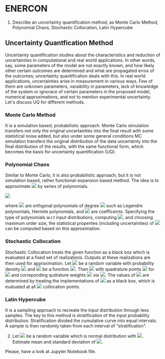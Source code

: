 # ENERCON
1. Describe an uncertainty quantification method, as Monte Carlo Method, Polynomial Chaos, Stochastic Collocation, Latin Hypercube
## Uncertainty Quantfication Method
Uncertainty quantification studies about the characteristics and reduction of uncertainties in computational and real world applications. In other words, say, some parameters of the model are not exactly known, and how likely other certain outcomes are determined and what are propagated erros of the outcomes; uncertainty quantification deals with this. In real world applications, uncertainties arise in measurement in various ways. Few of them are unknown parameters, varaibility in parameters, lack of knowledge of the system or ignorace of certain parameters in the proposed model, numerical approximations, and not to mention experimental uncertainty. Let's discuss UQ for different methods.



### Monte Carlo Method
It is a simulation based, probabilistic approach. Monte Carlo simulation transfers not only the original uncertainties into the final result with some statistical noise added, but also under some general conditions MC simulation transfers the original distribution of the data uncertainty into the final distribution of the results, with the same functional form, which becomes the basis for uncertainty quantification (UQ).



### Polynomial Chaos
Similar to Monte Carlo, it is also probabilistic approach, but it is not simulation based, rather functional-expansion based method. The idea is to approximate
<img src="https://render.githubusercontent.com/render/math?math=f(t, \omega)"> by series of polynomials.

<img src="https://render.githubusercontent.com/render/math?math=f(t, \omega) = \sum_{n=0}^{\infty}\hat{f_n}(t)\phi_n(\omega) "> 

where <img src="https://render.githubusercontent.com/render/math?math=\phi_n(\omega)"> are orthgonal polynomials of degree <img src="https://render.githubusercontent.com/render/math?math=n"> such as Legendre polynomials, Hermite polynomials, and <img src="https://render.githubusercontent.com/render/math?math=\hat{f_n}(t)"> are coefficeints.
Specifying the type of polynomials w.r.t input distributions, computing <img src="https://render.githubusercontent.com/render/math?math=\hat{f_n}(t)">, and choosing maximum order size, the statistical properties (including uncertainties) of <img src="https://render.githubusercontent.com/render/math?math=f(t, \omega)"> can be computed based on this approximation.

### Stochastic Collocation
Stochastic Collocation treats the given function as a black box which is evaluated at a fixed set of realizations. Outputs at these realizations are then used for approximation. Let <img src="https://render.githubusercontent.com/render/math?math=X"> be a random variable with probability density <img src="https://render.githubusercontent.com/render/math?math=F: \Omega \rightarrow \mathbb{R}"> and <img src="https://render.githubusercontent.com/render/math?math=f"> be a function <img src="https://render.githubusercontent.com/render/math?math=f: \Omega \rightarrow \mathbb{R}">. Then <img src="https://render.githubusercontent.com/render/math?math=\mathbb{E}[f]=\int_\Omega f(X)FdX"> with quadrature points <img src="https://render.githubusercontent.com/render/math?math=X_k"> for <img src="https://render.githubusercontent.com/render/math?math=k = 1, ..., N_q"> and correponding qudrature weights <img src="https://render.githubusercontent.com/render/math?math=w_k"> via <img src="https://render.githubusercontent.com/render/math?math=\mathbb{E}[f] \approx \sum_{k=1}^{N_q} w_kf(X_k)F(X_k)">.
The values of <img src="https://render.githubusercontent.com/render/math?math=f(X_k)"> are determined by treating the implementations of <img src="https://render.githubusercontent.com/render/math?math=f"> as a black box, which is evaluated at all <img src="https://render.githubusercontent.com/render/math?math=N_q"> collocation points.


### Latin Hypercube
It is a sampling approach to recreate the input distribution through less samples. The key to this method is stratification of the input probability distribution. Stratification divided the cumulative curve into equal intervals. A sample is then randomly taken from each interval of "stratification".


2. Let <img src="https://render.githubusercontent.com/render/math?math=X"> be a random variable which is normal distribution with <img src="https://render.githubusercontent.com/render/math?math=\bar{X}=0, \sigma=2">. Estimate mean and standard deviation of <img src="https://render.githubusercontent.com/render/math?math=X^2">.

Please, have a look at Jupyter Notebook file.
